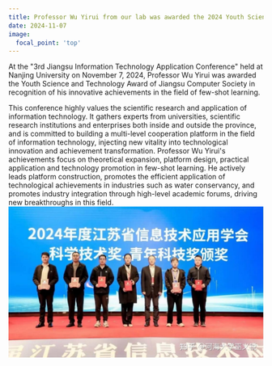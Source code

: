 ```yaml
---
title: Professor Wu Yirui from our lab was awarded the 2024 Youth Science and Technology Award of Jiangsu Information Technology Application Society
date: 2024-11-07
image:
  focal_point: 'top'
---
```

At the "3rd Jiangsu Information Technology Application Conference" held at Nanjing University on November 7, 2024, Professor Wu Yirui was awarded the Youth Science and Technology Award of Jiangsu Computer Society in recognition of his innovative achievements in the field of few-shot learning.
<!--more-->
This conference highly values the scientific research and application of information technology. It gathers experts from universities, scientific research institutions and enterprises both inside and outside the province, and is committed to building a multi-level cooperation platform in the field of information technology, injecting new vitality into technological innovation and achievement transformation. Professor Wu Yirui's achievements focus on theoretical expansion, platform design, practical application and technology promotion in few-shot learning. He actively leads platform construction, promotes the efficient application of technological achievements in industries such as water conservancy, and promotes industry integration through high-level academic forums, driving new breakthroughs in this field.
![](24-11-7-1.jpg)